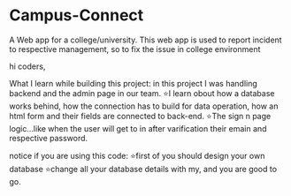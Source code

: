 # Campus-Connect
A Web app for a college/university. This web app is used to report incident to respective management, so to fix the issue in college environment


hi coders,

What I learn while building this project:
  in this project I was handling backend and the admin page in our team.
  ⭐I learn obout how a database works behind, how the connection has to build for data operation,
  how an html form and their fields are connected to back-end.
  ⭐The sign n page logic...like when the user will get to in after varification their emain and respective password.


notice if you are using this code:
  ⭐first of you should design your own database
  ⭐change all your database details with my, and you are good to go.
